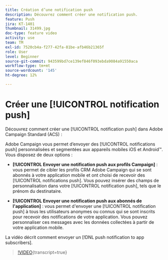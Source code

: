 ```yaml
---
title: Création d’une notification push
description: Découvrez comment créer une notification push.
feature: Push
jira: KT-1401
thumbnail: 31499.jpg
doc-type: feature video
activity: use
team: TM
exl-id: 7520cb4a-f277-42fa-81be-afb46b21365f
role: User
level: Beginner
source-git-commit: 943599bd7ce139ef846f093ebda9084a91550aca
workflow-type: tm+mt
source-wordcount: '145'
ht-degree: 12%

---
```


# Créer une [!UICONTROL notification push]

Découvrez comment créer une [!UICONTROL notification push] dans Adobe Campaign Standard (ACS) :

Adobe Campaign vous permet d’envoyer des [!UICONTROL notifications push] personnalisées et segmentées aux appareils mobiles iOS et Android™. Vous disposez de deux options :

* **[!UICONTROL Envoyer une notification push aux profils Campaign]** : vous permet de cibler les profils CRM Adobe Campaign qui se sont abonnés à votre application mobile et ont choisi de recevoir des [!UICONTROL notifications push]. Vous pouvez insérer des champs de personnalisation dans votre [!UICONTROL notification push], tels que le prénom du destinataire.

* **[!UICONTROL Envoyer une notification push aux abonnés de l&#39;application]** : vous permet d&#39;envoyer une [!UICONTROL  notification push] à tous les utilisateurs anonymes ou connus qui se sont inscrits pour recevoir des notifications de votre application. Vous pouvez personnaliser ces messages avec les données collectées à partir de votre application mobile.

La vidéo décrit comment envoyer un [!DNL push notification to app subscribers].

>[!VIDEO](https://video.tv.adobe.com/v/31499?learn=on){transcript=true}
